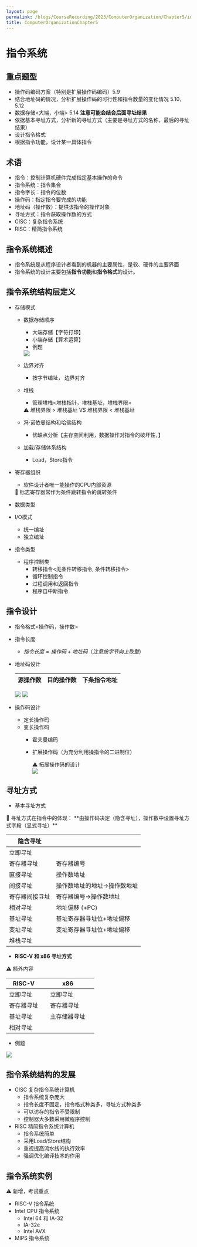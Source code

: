 ```yaml
---
layout: page
permalink: /blogs/CourseRecording/2023/ComputerOrganization/Chapter5/index.html
title: ComputerOrganizationChapter5
---
```


# 指令系统

## 重点题型

- 操作码编码方案（特别是扩展操作码编码）5.9
- 结合地址码的情况，分析扩展操作码的可行性和指令数量的变化情况 5.10，5.12
- 数据存储<大端，小端> 5.14 **注意可能会结合后面寻址结果**
- 依据基本寻址方式，分析新的寻址方式（主要是寻址方式的名称，最后的寻址结果）
- 设计指令格式
- 根据指令功能，设计某一具体指令

## 术语

- 指令：控制计算机硬件完成指定基本操作的命令
- 指令系统：指令集合
- 指令字长：指令的位数
- 操作码：指定指令要完成的功能
- 地址码（操作数）：提供该指令的操作对象
- 寻址方式：指令获取操作数的方式
- CISC：复杂指令系统
- RISC：精简指令系统

## 指令系统概述

- 指令系统是从程序设计者看到的机器的主要属性，是软、硬件的主要界面
- 指令系统的设计主要包括**指令功能**和**指令格式**的设计。

## 指令系统结构层定义

- 存储模式
    - 数据存储顺序
        - 大端存储【字符打印】
        - 小端存储【算术运算】
        - 例题
        
        <img src="https://CRYoushiwo.github.io/images/blogs/CoursesRecording/ComputerOrganization/Chapter5/Untitled.png" class="blog-image" >
        
    - 边界对齐
        - 按字节编址， 边界对齐
    - 堆栈
        - 管理堆栈<堆栈指针，堆栈基址，堆栈界限>
        
        <aside>
        ⚠️ 堆栈界限 > 堆栈基址 VS 堆栈界限 < 堆栈基址
        
        </aside>
        
    - 冯·诺依曼结构和哈佛结构
        - 优缺点分析【主存空间利用，数据操作对指令的破坏性，】
    - 加载/存储体系结构
        - Load，Store指令
- 寄存器组织
    - 软件设计者唯一能操作的CPU内部资源
    
    <aside>
    📢 标志寄存器常作为条件跳转指令的跳转条件
    
    </aside>
    
- 数据类型
- I/O模式
    - 统一编址
    - 独立编址
- 指令类型
    - 程序控制类
        - 转移指令<无条件转移指令, 条件转移指令>
        - 循环控制指令
        - 过程调用和返回指令
        - 程序自中断指令

## 指令设计

- 指令格式<操作码，操作数>
- 指令长度
    - $指令长度 = 操作码+地址码（注意按字节向上取整）$
- 地址码设计
    
    
   |源操作数|目的操作数|下条指令地址 |
   |---|---|--- |
    
    <img src="https://CRYoushiwo.github.io/images/blogs/CoursesRecording/ComputerOrganization/Chapter5/Untitled%201.png" class="blog-image" >

    <img src="https://CRYoushiwo.github.io/images/blogs/CoursesRecording/ComputerOrganization/Chapter5/Untitled%202.png" class="blog-image" >
    
- 操作码设计
    - 定长操作码
    - 变长操作码
        - 霍夫曼编码
        - 扩展操作码（为充分利用操指令的二进制位）
            
            <aside>
            ⚠️ 拓展操作码的设计
            
            </aside>
            
            <img src="https://CRYoushiwo.github.io/images/blogs/CoursesRecording/ComputerOrganization/Chapter5/Untitled%203.png" class="blog-image" >
            

## 寻址方式

- 基本寻址方式

<aside>
📢 寻址方式在指令中的体现：
**由操作码决定（隐含寻址），操作数中设置寻址方式字段（显式寻址）**

</aside>

| 隐含寻址| |
|---|--- |
|立即寻址| |
|寄存器寻址|寄存器编号 |
|直接寻址|操作数地址 |
|间接寻址|操作数地址的地址→操作数地址 |
|寄存器间接寻址|寄存器编号→操作数地址 |
|相对寻址|地址偏移 (+PC) |
|基址寻址|基址寄存器寻址位+地址偏移 |
|变址寻址|变址寄存器寻址位+地址偏移 |
|堆栈寻址||
- **RISC-V 和 x86 寻址方式**

<aside>
⚠️ 额外内容

</aside>

| RISC-V||x86||
|---|---|---|--- |
|立即寻址| |立即寻址| |
|寄存器寻址| |寄存器寻址| |
|基址寻址| |主存储器寻址| |
|相对寻址| | | |
- 例题

<img src="https://CRYoushiwo.github.io/images/blogs/CoursesRecording/ComputerOrganization/Chapter5/Untitled%204.png" class="blog-image" >

## 指令系统结构的发展

- CISC 复杂指令系统计算机
    - 指令系统复杂庞大
    - 指令长度不固定，指令格式种类多，寻址方式种类多
    - 可以访存的指令不受限制
    - 控制器大多数采用微程序控制
- RISC 精简指令系统计算机
    - 指令系统简单
    - 采用Load/Store结构
    - 重视提高流水线的执行效率
    - 强调优化编译技术的作用

## 指令系统实例

<aside>
⚠️ 新增，考试重点

</aside>

- RISC-V 指令系统
- Intel CPU 指令系统
    - Intel 64  和 IA-32
    - IA-32e
    - Intel AVX
- MIPS 指令系统